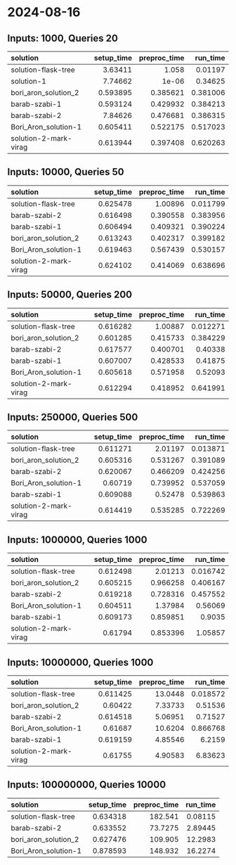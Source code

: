 # 2024-08-16

## Inputs: 1000, Queries 20

| solution              |   setup_time |   preproc_time |   run_time |
|:----------------------|-------------:|---------------:|-----------:|
| solution-flask-tree   |     3.63411  |       1.058    |   0.01197  |
| solution-1            |     7.74662  |       1e-06    |   0.34625  |
| bori_aron_solution_2  |     0.593895 |       0.385621 |   0.381006 |
| barab-szabi-1         |     0.593124 |       0.429932 |   0.384213 |
| barab-szabi-2         |     7.84626  |       0.476681 |   0.386315 |
| Bori_Aron_solution-1  |     0.605411 |       0.522175 |   0.517023 |
| solution-2-mark-virag |     0.613944 |       0.397408 |   0.620263 |

## Inputs: 10000, Queries 50

| solution              |   setup_time |   preproc_time |   run_time |
|:----------------------|-------------:|---------------:|-----------:|
| solution-flask-tree   |     0.625478 |       1.00896  |   0.011799 |
| barab-szabi-2         |     0.616498 |       0.390558 |   0.383956 |
| barab-szabi-1         |     0.606494 |       0.409321 |   0.390224 |
| bori_aron_solution_2  |     0.613243 |       0.402317 |   0.399182 |
| Bori_Aron_solution-1  |     0.619463 |       0.567439 |   0.530157 |
| solution-2-mark-virag |     0.624102 |       0.414069 |   0.638696 |

## Inputs: 50000, Queries 200

| solution              |   setup_time |   preproc_time |   run_time |
|:----------------------|-------------:|---------------:|-----------:|
| solution-flask-tree   |     0.616282 |       1.00887  |   0.012271 |
| bori_aron_solution_2  |     0.601285 |       0.415733 |   0.384229 |
| barab-szabi-2         |     0.617577 |       0.400701 |   0.40338  |
| barab-szabi-1         |     0.607007 |       0.428533 |   0.41875  |
| Bori_Aron_solution-1  |     0.605618 |       0.571958 |   0.52093  |
| solution-2-mark-virag |     0.612294 |       0.418952 |   0.641991 |

## Inputs: 250000, Queries 500

| solution              |   setup_time |   preproc_time |   run_time |
|:----------------------|-------------:|---------------:|-----------:|
| solution-flask-tree   |     0.611271 |       2.01197  |   0.013871 |
| bori_aron_solution_2  |     0.605316 |       0.531267 |   0.391089 |
| barab-szabi-2         |     0.620067 |       0.466209 |   0.424256 |
| Bori_Aron_solution-1  |     0.60719  |       0.739952 |   0.537059 |
| barab-szabi-1         |     0.609088 |       0.52478  |   0.539863 |
| solution-2-mark-virag |     0.614419 |       0.535285 |   0.722269 |

## Inputs: 1000000, Queries 1000

| solution              |   setup_time |   preproc_time |   run_time |
|:----------------------|-------------:|---------------:|-----------:|
| solution-flask-tree   |     0.612498 |       2.01213  |   0.016742 |
| bori_aron_solution_2  |     0.605215 |       0.966258 |   0.406167 |
| barab-szabi-2         |     0.619218 |       0.728316 |   0.457552 |
| Bori_Aron_solution-1  |     0.604511 |       1.37984  |   0.56069  |
| barab-szabi-1         |     0.609173 |       0.859851 |   0.9035   |
| solution-2-mark-virag |     0.61794  |       0.853396 |   1.05857  |

## Inputs: 10000000, Queries 1000

| solution              |   setup_time |   preproc_time |   run_time |
|:----------------------|-------------:|---------------:|-----------:|
| solution-flask-tree   |     0.611425 |       13.0448  |   0.018572 |
| bori_aron_solution_2  |     0.60422  |        7.33733 |   0.51536  |
| barab-szabi-2         |     0.614518 |        5.06951 |   0.71527  |
| Bori_Aron_solution-1  |     0.61687  |       10.6204  |   0.866768 |
| barab-szabi-1         |     0.619159 |        4.85546 |   6.2159   |
| solution-2-mark-virag |     0.61755  |        4.90583 |   6.83623  |

## Inputs: 100000000, Queries 10000

| solution             |   setup_time |   preproc_time |   run_time |
|:---------------------|-------------:|---------------:|-----------:|
| solution-flask-tree  |     0.634318 |       182.541  |    0.08115 |
| barab-szabi-2        |     0.633552 |        73.7275 |    2.89445 |
| bori_aron_solution_2 |     0.627476 |       109.905  |   12.2983  |
| Bori_Aron_solution-1 |     0.878593 |       148.932  |   16.2274  |